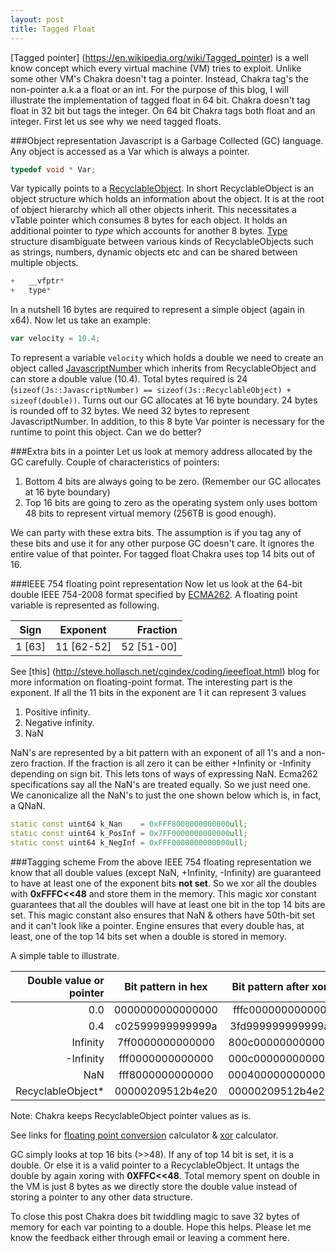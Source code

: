 ```yaml
---
layout: post
title: Tagged Float
---
```


[Tagged pointer] (https://en.wikipedia.org/wiki/Tagged_pointer) is a well know concept which every virtual machine (VM) tries to exploit. Unlike some other VM's Chakra doesn't tag a pointer. Instead, Chakra tag's the non-pointer a.k.a a float or an int. For the purpose of this blog, I will illustrate the implementation of tagged float in 64 bit. Chakra doesn't tag float in 32 bit but tags the integer. On 64 bit Chakra tags both float and an integer. First let us see why we need tagged floats.

###Object representation
Javascript is a Garbage Collected (GC) language. Any object is accessed as a Var which is always a pointer.

```C++
typedef void * Var;
``` 

Var typically points to a [RecyclableObject](https://github.com/Microsoft/ChakraCore/blob/master/lib/Runtime/Types/RecyclableObject.h#L191). In short RecyclableObject is an object structure which holds an information about the object. It is at the root of object hierarchy which all other objects inherit. This necessitates a vTable pointer which consumes 8 bytes for each object. It holds an additional pointer to _type_ which accounts for another 8 bytes. [Type](https://github.com/Microsoft/ChakraCore/blob/master/lib/Runtime/Types/Type.h#L22) structure disambiguate between various kinds of RecyclableObjects such as strings, numbers, dynamic objects etc and can be shared between multiple objects.  

```c++
+   __vfptr*    
+   type*  
```

In a nutshell 16 bytes are required to represent a simple object (again in x64).  Now let us take an example: 

```js
var velocity = 10.4;
```

To represent a variable `velocity` which holds a double we need to create an object called [JavascriptNumber](https://github.com/Microsoft/ChakraCore/blob/master/lib/Runtime/Library/JavascriptNumber.h) which inherits from RecyclableObject and can store a double value (10.4). Total bytes required is 24 (`sizeof(Js::JavascriptNumber) == sizeof(Js::RecyclableObject) + sizeof(double))`. Turns out our GC allocates at 16 byte boundary. 24 bytes is rounded off to 32 bytes. We need 32 bytes to represent JavascriptNumber. In addition, to this 8 byte Var pointer is necessary for the runtime to point this object. Can we do better?

###Extra bits in a pointer
Let us look at memory address allocated by the GC carefully.
Couple of characteristics of pointers:

 1. Bottom 4 bits are always going to be zero. (Remember our GC allocates at 16 byte boundary)
 2. Top 16 bits are going to zero as the operating system only uses bottom 48 bits to represent virtual memory (256TB is good enough).
 
We can party with these extra bits. The assumption is if you tag any of these bits and use it for any other purpose GC doesn't care. It ignores the entire value of that pointer. For tagged float Chakra uses top 14 bits out of 16.

###IEEE 754 floating point representation
Now let us look at the 64-bit double IEEE 754-2008 format specified by [ECMA262](http://tc39.github.io/ecma262/#sec-ecmascript-language-types-number-type).
A floating point variable is represented as following.

|Sign|Exponent|Fraction|
|----|:------:|-------:|
|1 [63]|11 [62-52]|52 [51-00]|

See [this] (http://steve.hollasch.net/cgindex/coding/ieeefloat.html) blog for more information on floating-point format. The interesting part is the exponent. If all the 11 bits in the exponent are 1 it can represent 3 values

1. Positive infinity.
2. Negative infinity.
3. NaN

NaN's are represented by a bit pattern with an exponent of all 1's and a non-zero fraction. If the fraction is all zero it can be either +Infinity or -Infinity depending on sign bit. This lets tons of ways of expressing NaN. Ecma262 specifications say all the NaN's are treated equally. So we just need one. We canonicalize all the NaN's to just the one shown below which is, in fact, a QNaN. 

```C++
static const uint64 k_Nan    = 0xFFF8000000000000ull;
static const uint64 k_PosInf = 0x7FF0000000000000ull;
static const uint64 k_NegInf = 0xFFF0000000000000ull;
```

###Tagging scheme
From the above IEEE 754 floating representation we know that all double values (except NaN, +Infinity, -Infinity) are guaranteed to have at least one of the exponent bits **not set**. So we xor all the doubles with **0xFFFC<<48** and store them in the memory. This magic xor constant guarantees that all the doubles will have at least one bit in the top 14 bits are set. This magic constant also ensures that NaN & others have 50th-bit set and it can't look like a pointer. Engine ensures that every double has, at least, one of the top 14 bits set when a double is stored in memory. 

A simple table to illustrate.

|Double value or pointer|Bit pattern in hex|Bit pattern after xor|
|---:|:---:|:---:|
|0.0|0000000000000000|fffc000000000000|
|0.4|c02599999999999a|3fd999999999999a|
|Infinity|7ff0000000000000|800c000000000000|
|-Infinity|fff0000000000000|000c000000000000|
|NaN|fff8000000000000|0004000000000000|
|RecyclableObject*|00000209512b4e20|00000209512b4e20|

Note: Chakra keeps RecyclableObject pointer values as is. 

See links for [floating point conversion](http://babbage.cs.qc.edu/courses/cs341/IEEE-754.html) calculator & [xor](http://xor.pw/) calculator.

GC simply looks at top 16 bits (>>48). If any of top 14 bit is set, it is a double. Or else it is a valid pointer to a RecyclableObject. It untags the double by again xoring with **0XFFC<<48**. Total memory spent on double in the VM is just 8 bytes as we directly store the double value instead of storing a pointer to any other data structure.

To close this post Chakra does bit twiddling magic to save 32 bytes of memory for each var pointing to a double. Hope this helps. Please let me know the feedback either through email or leaving a comment here. 

